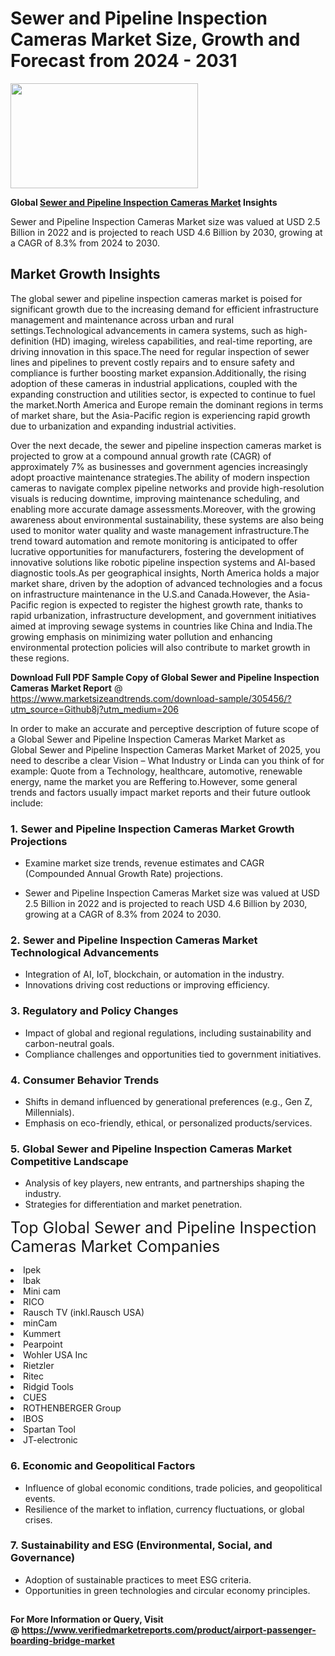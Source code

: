 <H1>Sewer and Pipeline Inspection Cameras Market Size, Growth and Forecast from 2024 - 2031</H1><img class="aligncenter size-medium wp-image-584254" src="https://thirdeyenews.in/wp-content/uploads/2024/09/Global-Market-Research-300x168.jpeg" alt="" width="300" height="168" /><p><strong>Global&nbsp;<a href="https://www.marketsizeandtrends.com/download-sample/305456/?utm_source=Github8j?utm_medium=206">Sewer and Pipeline Inspection Cameras Market</a> Insights</strong></p><p>Sewer and Pipeline Inspection Cameras Market size was valued at USD 2.5 Billion in 2022 and is projected to reach USD 4.6 Billion by 2030, growing at a CAGR of 8.3% from 2024 to 2030.</p><p><h2>Market Growth Insights</h2> The global sewer and pipeline inspection cameras market is poised for significant growth due to the increasing demand for efficient infrastructure management and maintenance across urban and rural settings.Technological advancements in camera systems, such as high-definition (HD) imaging, wireless capabilities, and real-time reporting, are driving innovation in this space.The need for regular inspection of sewer lines and pipelines to prevent costly repairs and to ensure safety and compliance is further boosting market expansion.Additionally, the rising adoption of these cameras in industrial applications, coupled with the expanding construction and utilities sector, is expected to continue to fuel the market.North America and Europe remain the dominant regions in terms of market share, but the Asia-Pacific region is experiencing rapid growth due to urbanization and expanding industrial activities.<p>Over the next decade, the sewer and pipeline inspection cameras market is projected to grow at a compound annual growth rate (CAGR) of approximately 7% as businesses and government agencies increasingly adopt proactive maintenance strategies.The ability of modern inspection cameras to navigate complex pipeline networks and provide high-resolution visuals is reducing downtime, improving maintenance scheduling, and enabling more accurate damage assessments.Moreover, with the growing awareness about environmental sustainability, these systems are also being used to monitor water quality and waste management infrastructure.The trend toward automation and remote monitoring is anticipated to offer lucrative opportunities for manufacturers, fostering the development of innovative solutions like robotic pipeline inspection systems and AI-based diagnostic tools.As per geographical insights, North America holds a major market share, driven by the adoption of advanced technologies and a focus on infrastructure maintenance in the U.S.and Canada.However, the Asia-Pacific region is expected to register the highest growth rate, thanks to rapid urbanization, infrastructure development, and government initiatives aimed at improving sewage systems in countries like China and India.The growing emphasis on minimizing water pollution and enhancing environmental protection policies will also contribute to market growth in these regions.<p><span class=""><strong>Download Full PDF Sample Copy of Global Sewer and Pipeline Inspection Cameras Market Report</strong> @ <a href="https://www.marketsizeandtrends.com/download-sample/305456/?utm_source=Github8j?utm_medium=206" target="_blank">https://www.marketsizeandtrends.com/download-sample/305456/?utm_source=Github8j?utm_medium=206</a></span></p><p>In order to make an accurate and perceptive description of future scope of a Global&nbsp;Sewer and Pipeline Inspection Cameras Market Market as Global&nbsp;Sewer and Pipeline Inspection Cameras Market Market of 2025, you need to describe a clear Vision &ndash; What Industry or Linda can you think of for example: Quote from a Technology, healthcare, automotive, renewable energy, name the market you are Reffering to.However, some general trends and factors usually impact market reports and their future outlook include:</p><h3>1.&nbsp;<strong>Sewer and Pipeline Inspection Cameras Market Growth Projections</strong></h3><ul><li>Examine market size trends, revenue estimates and CAGR (Compounded Annual Growth Rate) projections.</li><li><p>Sewer and Pipeline Inspection Cameras Market size was valued at USD 2.5 Billion in 2022 and is projected to reach USD 4.6 Billion by 2030, growing at a CAGR of 8.3% from 2024 to 2030.</p></li></ul><h3>2.&nbsp;<strong>Sewer and Pipeline Inspection Cameras Market Technological Advancements</strong></h3><ul><li>Integration of AI, IoT, blockchain, or automation in the industry.</li><li>Innovations driving cost reductions or improving efficiency.</li></ul><h3>3.&nbsp;<strong>Regulatory and Policy Changes</strong></h3><ul><li>Impact of global and regional regulations, including sustainability and carbon-neutral goals.</li><li>Compliance challenges and opportunities tied to government initiatives.</li></ul><h3>4.&nbsp;<strong>Consumer Behavior Trends</strong></h3><ul><li>Shifts in demand influenced by generational preferences (e.g., Gen Z, Millennials).</li><li>Emphasis on eco-friendly, ethical, or personalized products/services.</li></ul><h3>5.&nbsp;<strong>Global Sewer and Pipeline Inspection Cameras Market Competitive Landscape</strong></h3><ul><li>Analysis of key players, new entrants, and partnerships shaping the industry.</li><li>Strategies for differentiation and market penetration.</li></ul><p data-pm-slice="1 1 []"><span style="color: inherit; font-family: inherit; font-size: 25px;">Top Global Sewer and Pipeline Inspection Cameras Market Companies</span></p><div class="" data-test-id=""><p><li>Ipek</li><li> Ibak</li><li> Mini cam</li><li> RICO</li><li> Rausch TV (inkl.Rausch USA)</li><li> minCam</li><li> Kummert</li><li> Pearpoint</li><li> Wohler USA Inc</li><li> Rietzler</li><li> Ritec</li><li> Ridgid Tools</li><li> CUES</li><li> ROTHENBERGER Group</li><li> IBOS</li><li> Spartan Tool</li><li> JT-electronic</li></p></div><h3>6.&nbsp;<strong>Economic and Geopolitical Factors</strong></h3><ul><li>Influence of global economic conditions, trade policies, and geopolitical events.</li><li>Resilience of the market to inflation, currency fluctuations, or global crises.</li></ul><h3>7.&nbsp;<strong>Sustainability and ESG (Environmental, Social, and Governance)</strong></h3><ul><li>Adoption of sustainable practices to meet ESG criteria.</li><li>Opportunities in green technologies and circular economy principles.</li></ul><h2><strong style="font-size: 14px;">For More Information or Query, Visit @&nbsp;</strong><a style="background-color: #ffffff; font-size: 14px;" href="https://www.marketsizeandtrends.com/report/sewer-and-pipeline-inspection-cameras-market/" target="_blank">https://www.verifiedmarketreports.com/product/airport-passenger-boarding-bridge-market</a></h2>